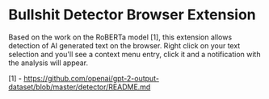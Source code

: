 # Bullshit Detector Browser Extension

Based on the work on the RoBERTa model [1], this extension allows detection of AI generated text on the browser.
Right click on your text selection and you'll see a context menu entry, click it and a notification with the analysis will appear.

[1] - https://github.com/openai/gpt-2-output-dataset/blob/master/detector/README.md
